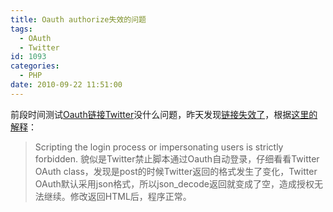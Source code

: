```yaml
---
title: Oauth authorize失效的问题
tags:
  - OAuth
  - Twitter
id: 1093
categories:
  - PHP
date: 2010-09-22 11:51:00
---
```


前段时间测试[Oauth链接Twitter](http://www.zhaiduo.com/2010/07/%e7%94%a8oauth%e5%8d%8f%e8%ae%ae%e6%b5%8b%e8%af%95twitter-api/)没什么问题，昨天发现[链接失效了](http://lab.zhaiduo.com/test/)，根据[这里的解释](http://developer.linkedin.com/message/5948?tstart=0#5948)：
> Scripting the login process or impersonating users is strictly forbidden.
貌似是Twitter禁止脚本通过Oauth自动登录，仔细看看Twitter OAuth class，发现是post的时候Twitter返回的格式发生了变化，Twitter OAuth默认采用json格式，所以json_decode返回就变成了空，造成授权无法继续。修改返回HTML后，程序正常。